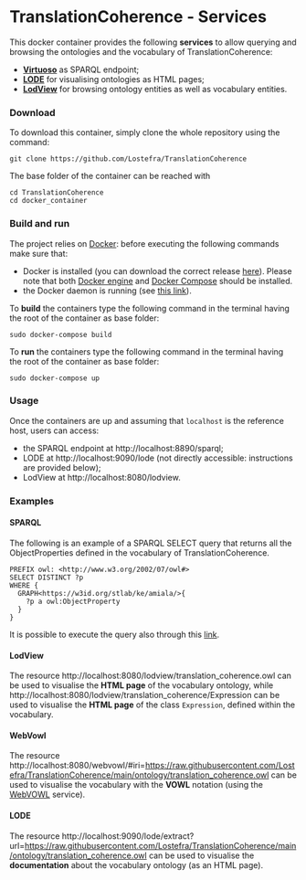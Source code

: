 # TranslationCoherence - Services
This docker container provides the following **services** to allow querying and browsing the ontologies and the vocabulary of TranslationCoherence:
 - [**Virtuoso**](http://vos.openlinksw.com/owiki/wiki/VOS) as SPARQL endpoint;
 - [**LODE**](https://essepuntato.it/lode/) for visualising ontologies as HTML pages;
 - [**LodView**](https://www.lodview.it/) for browsing ontology entities as well as vocabulary entities.

### Download
To download this container, simply clone the whole repository using the command:
```
git clone https://github.com/Lostefra/TranslationCoherence
```

The base folder of the container can be reached with
```
cd TranslationCoherence
cd docker_container
```

### Build and run
The project relies on [Docker](https://www.docker.com/): before executing the following commands make sure that:
- Docker is installed (you can download the correct release [here](https://hub.docker.com/search?q=&type=edition&offering=community)). Please note that both [Docker engine](https://docs.docker.com/engine/) and [Docker Compose](https://docs.docker.com/compose/) should be installed. 
- the Docker daemon is running (see [this link](https://docs.docker.com/config/daemon/#check-whether-docker-is-running)).

To **build** the containers type the following command in the terminal having the root of the container as base folder:
```
sudo docker-compose build
```
To **run** the containers type the following command in the terminal having the root of the container as base folder:
```
sudo docker-compose up
```

### Usage
Once the containers are up and assuming that `localhost` is the reference host, users can access:
 - the SPARQL endpoint at http://localhost:8890/sparql;
 - LODE at http://localhost:9090/lode (not directly accessible: instructions are provided below);
 - LodView at http://localhost:8080/lodview.

### Examples
#### SPARQL

The following is an example of a SPARQL SELECT query that returns all the ObjectProperties defined in the vocabulary of TranslationCoherence.
```
PREFIX owl: <http://www.w3.org/2002/07/owl#>
SELECT DISTINCT ?p 
WHERE {
  GRAPH<https://w3id.org/stlab/ke/amiala/>{
    ?p a owl:ObjectProperty
  }
}
```
It is possible to execute the query also through this [link](http://localhost:8890/sparql/?default-graph-uri=&query=PREFIX+owl%3A+%3Chttp%3A%2F%2Fwww.w3.org%2F2002%2F07%2Fowl%23%3E%0D%0ASELECT+DISTINCT+%3Fp%0D%0AWHERE+%7B%0D%0A++GRAPH%3Chttps%3A%2F%2Fw3id.org%2Fstlab%2Fke%2Famiala%2F%3E%7B%0D%0A++++%3Fp+a+owl%3AObjectProperty%0D%0A++%7D%0D%0A%7D%0D%0A&should-sponge=&format=text%2Fhtml&timeout=0&debug=on&run=+Run+Query+).

#### LodView

The resource http://localhost:8080/lodview/translation_coherence.owl
can be used to visualise the **HTML page** of the vocabulary ontology, while http://localhost:8080/lodview/translation_coherence/Expression can be used to visualise the **HTML page** of the class `Expression`, defined within the vocabulary.

#### WebVowl

The resource http://localhost:8080/webvowl/#iri=https://raw.githubusercontent.com/Lostefra/TranslationCoherence/main/ontology/translation_coherence.owl can be used to visualise the vocabulary with the **VOWL** notation (using the [WebVOWL](http://vowl.visualdataweb.org/webvowl.html) service).

#### LODE

The resource http://localhost:9090/lode/extract?url=https://raw.githubusercontent.com/Lostefra/TranslationCoherence/main/ontology/translation_coherence.owl can be used to visualise the **documentation** about the vocabulary ontology (as an HTML page).
